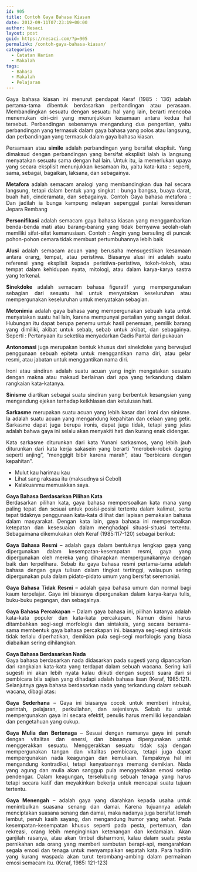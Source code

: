 ```yaml
---
id: 905
title: Contoh Gaya Bahasa Kiasan
date: 2012-09-11T07:23:19+00:00
author: Nesaci
layout: post
guid: https://nesaci.com/?p=905
permalink: /contoh-gaya-bahasa-kiasan/
categories:
  - Catatan Harian
  - Makalah
tags:
  - Bahasa
  - Makalah
  - Pelajaran
---
```

<p style="text-align: justify;">
  Gaya bahasa kiasan ini menurut pendapat Keraf (1985 : 136) adalah pertama-tama dibentuk berdasarkan perbandingan atau perasaan. Membandingkan sesuatu dengan sesuatu hal yang lain, berarti mencoba menemukan ciri-ciri yang menunjukkan kesamaan antara kedua hal tersebut. Perbandingan sebenarnya mengandung dua pengertian, yaitu perbandingan yang termasuk dalam gaya bahasa yang polos atau langsung, dan perbandingan yang termasuk dalam gaya bahasa kiasan.
</p>

<p style="text-align: justify;">
  Persamaan atau <strong>simile</strong> adalah perbandingan yang bersifat eksplisit. Yang dimaksud dengan perbandingan yang bersifat eksplisit ialah ia langsung menyatakan sesuatu sama dengan hal lain. Untuk itu, ia memerlukan upaya yang secara eksplisit menunjukkan kesamaan itu, yaitu kata-kata : seperti, sama, sebagai, bagaikan, laksana, dan sebagainya.
</p>

<p style="text-align: justify;">
  <strong>Metafora</strong> adalah semacam analogi yang membandingkan dua hal secara langsung, tetapi dalam bentuk yang singkat : bunga bangsa, buaya darat, buah hati, cinderamata, dan sebagainya. Contoh Gaya bahasa metafora : Dan jadilah ia bunga kampung nelayan sepenggal pantai keresidenan Jepara Rembang
</p>

<p style="text-align: justify;">
  <strong>Personifikasi</strong> adalah semacam gaya bahasa kiasan yang menggambarkan benda-benda mati atau barang-barang yang tidak bernyawa seolah-olah memiliki sifat-sifat kemanusiaan. Contoh : Angin yang bersuling di puncak pohon-pohon cemara tidak membuat pertumbuhannya lebih baik
</p>

<p style="text-align: justify;">
  <strong>Alusi</strong> adalah semacam acuan yang berusaha mensugestikan kesamaan antara orang, tempat, atau peristiwa. Biasanya alusi ini adalah suatu referensi yang eksplisit kepada peristiwa-peristiwa, tokoh-tokoh, atau tempat dalam kehidupan nyata, mitologi, atau dalam karya-karya sastra yang terkenal.
</p>

<p style="text-align: justify;">
  <strong>Sinekdoke</strong> adalah semacam bahasa figuratif yang mempergunakan sebagian dari sesuatu hal untuk menyatakan keseluruhan atau mempergunakan keseluruhan untuk menyatakan sebagian.
</p>

<p style="text-align: justify;">
  <strong>Metonimia</strong> adalah gaya bahasa yang mempergunakan sebuah kata untuk menyatakan suatu hal lain, karena mempunyai pertalian yang sangat dekat. Hubungan itu dapat berupa penemu untuk hasil penemuan, pemilik barang yang dimiliki, akibat untuk sebab, sebab untuk akibat, dan sebagainya. Seperti : Pertanyaan itu seketika menyadarkan Gadis Pantai dari pukauan
</p>

<p style="text-align: justify;">
  <strong>Antonomasi</strong> juga merupakan bentuk khusus dari sinekdoke yang berwujud penggunaan sebuah epiteta untuk menggantikan nama diri, atau gelar resmi, atau jabatan untuk menggantikan nama diri.<!--more-->
</p>

<p style="text-align: justify;">
  Ironi atau sindiran adalah suatu acuan yang ingin mengatakan sesuatu dengan makna atau maksud berlainan dari apa yang terkandung dalam rangkaian kata-katanya.
</p>

<p style="text-align: justify;">
  <strong>Sinisme</strong> diartikan sebagai suatu sindiran yang berbentuk kesangsian yang mengandung ejekan terhadap keikhlasan dan ketulusan hati.
</p>

<p style="text-align: justify;">
  <strong>Sarkasme</strong> merupakan suatu acuan yang lebih kasar dari ironi dan sinisme. Ia adalah suatu acuan yang mengandung kepahitan dan celaan yang getir. Sarkasme dapat juga berupa ironis, dapat juga tidak, tetapi yang jelas adalah bahwa gaya ini selalu akan menyakiti hati dan kurang enak didengar.
</p>

<p style="text-align: justify;">
  Kata sarkasme diturunkan dari kata Yunani sarkasmos, yang lebih jauh diturunkan dari kata kerja sakasein yang berarti “merobek-robek daging seperti anjing”, “menggigit bibir karena marah”, atau “berbicara dengan kepahitan”.
</p>

  * Mulut kau harimau kau
  * Lihat sang raksasa itu (maksudnya si Cebol)
  * Kalakuanmu memuakkan saya.

<p style="text-align: justify;">
  <strong>Gaya Bahasa Berdasarkan Pilihan Kata</strong><br /> Berdasarkan pilihan kata, gaya bahasa mempersoalkan kata mana yang paling tepat dan sesuai untuk posisi-posisi tertentu dalam kalimat, serta tepat tidaknya penggunaan kata-kata dilihat dari lapisan pemakaian bahasa dalam masyarakat. Dengan kata lain, gaya bahasa ini mempersoalkan ketepatan dan kesesuaian dalam menghadapi situasi-situasi tertentu. Sebagaimana dikemukakan oleh Keraf (1985:117-120) sebagai berikut:
</p>

<p style="text-align: justify;">
  <strong>Gaya Bahasa Resmi</strong> &#8211; adalah gaya dalam bentuknya lengkap gaya yang dipergunakan dalam kesempatan-kesempatan resmi, gaya yang dipergunakan oleh mereka yang diharapkan mempergunakannya dengan baik dan terpelihara. Sebab itu gaya bahasa resmi pertama-tama adalah bahasa dengan gaya tulisan dalam tingkat tertinggi, walaupun sering dipergunakan pula dalam pidato-pidato umum yang bersifat seremonial.
</p>

<p style="text-align: justify;">
  <strong>Gaya Bahasa Tidak Resmi</strong> &#8211; adalah gaya bahasa umum dan normal bagi kaum terpelajar. Gaya ini biasanya dipergunakan dalam karya-karya tulis, buku-buku pegangan, dan sebagainya.
</p>

<p style="text-align: justify;">
  <strong>Gaya Bahasa Percakapan</strong> &#8211; Dalam gaya bahasa ini, pilihan katanya adalah kata-kata populer dan kata-kata percakapan. Namun disini harus ditambahkan segi-segi morfologis dan sintaksis, yang secara bersama-sama membentuk gaya bahasa percakapan ini. biasanya segi-segi sintaksis tidak terlalu diperhatikan, demikian pula segi-segi morfologis yang biasa diabaikan sering dihilangkan.
</p>

<p style="text-align: justify;">
  <strong>Gaya Bahasa Berdasarkan Nada</strong><br /> Gaya bahasa berdasarkan nada didasarkan pada sugesti yang dipancarkan dari rangkaian kata-kata yang terdapat dalam sebuah wacana. Sering kali sugesti ini akan lebih nyata kalau diikuti dengan sugesti suara dari si pembicara bila sajian yang dihadapi adalah bahasa lisan (Keraf, 1985:121). Selanjutnya gaya bahasa berdasarkan nada yang terkandung dalam sebuah wacana, dibagi atas:
</p>

<p style="text-align: justify;">
  <strong>Gaya Sederhana</strong> &#8211; Gaya ini biasanya cocok untuk memberi intruksi, perintah, pelajaran, perkuliahan, dan sejenisnya. Sebab itu untuk mempergunakan gaya ini secara efektif, penulis harus memiliki kepandaian dan pengetahuan yang cukup.
</p>

<p style="text-align: justify;">
  <strong>Gaya Mulia dan Bertenaga</strong> &#8211; Sesuai dengan namanya gaya ini penuh dengan vitalitas dan enersi, dan biasanya dipergunakan untuk menggerakkan sesuatu. Menggerakkan sesuatu tidak saja dengan mempergunakan tangan dan vitalitas pembicara, tetapi juga dapat mempergunakan nada keagungan dan kemuliaan. Tampaknya hal ini mengandung kontradiksi, tetapi kenyataannya memang demikian. Nada yang agung dan mulia akan sanggup pula menggerakkan emosi setiap pendengar. Dalam keagungan, terselubung sebuah tenaga yang harus tetapi secara katif dan meyakinkan bekerja untuk mencapai suatu tujuan tertentu.
</p>

<p style="text-align: justify;">
  <strong>Gaya Menengah</strong> &#8211; adalah gaya yang diarahkan kepada usaha untuk menimbulkan suasana senang dan damai. Karena tujuannya adalah menciptakan suasana senang dan damai, maka nadanya juga bersifat lemah lembut, penuh kasih sayang, dan mengandung humor yang sehat. Pada kesempatan-kesempatan khusus seperti pada pesta, pertemuan, dan rekreasi, orang lebih menginginkan ketenangan dan kedamaian. Akan ganjilah rasanya, atau akan timbul disharmoni, kalau dalam suatu pesta pernikahan ada orang yang memberi sambutan berapi-api, mengarahkan segala emosi dan tenaga untuk menyampaikan sepatah kata. Para hadirin yang kurang waspada akan turut terombang-ambing dalam permainan emosi semacam itu. (Keraf, 1985: 121-123)
</p>